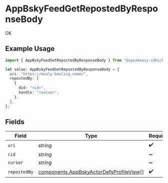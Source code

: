 # AppBskyFeedGetRepostedByResponseBody

OK

## Example Usage

```typescript
import { AppBskyFeedGetRepostedByResponseBody } from "@speakeasy-sdks/bluesky/models/operations";

let value: AppBskyFeedGetRepostedByResponseBody = {
  uri: "https://mealy-bowling.name/",
  repostedBy: [
    {
      did: "<id>",
      handle: "<value>",
    },
  ],
};
```

## Fields

| Field                                                                                              | Type                                                                                               | Required                                                                                           | Description                                                                                        |
| -------------------------------------------------------------------------------------------------- | -------------------------------------------------------------------------------------------------- | -------------------------------------------------------------------------------------------------- | -------------------------------------------------------------------------------------------------- |
| `uri`                                                                                              | *string*                                                                                           | :heavy_check_mark:                                                                                 | N/A                                                                                                |
| `cid`                                                                                              | *string*                                                                                           | :heavy_minus_sign:                                                                                 | N/A                                                                                                |
| `cursor`                                                                                           | *string*                                                                                           | :heavy_minus_sign:                                                                                 | N/A                                                                                                |
| `repostedBy`                                                                                       | [components.AppBskyActorDefsProfileView](../../models/components/appbskyactordefsprofileview.md)[] | :heavy_check_mark:                                                                                 | N/A                                                                                                |